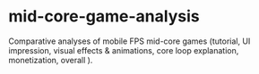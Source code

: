 # mid-core-game-analysis
Comparative analyses of mobile FPS mid-core games (tutorial, UI impression, visual effects &amp; animations, core loop explanation, monetization, overall ). 
